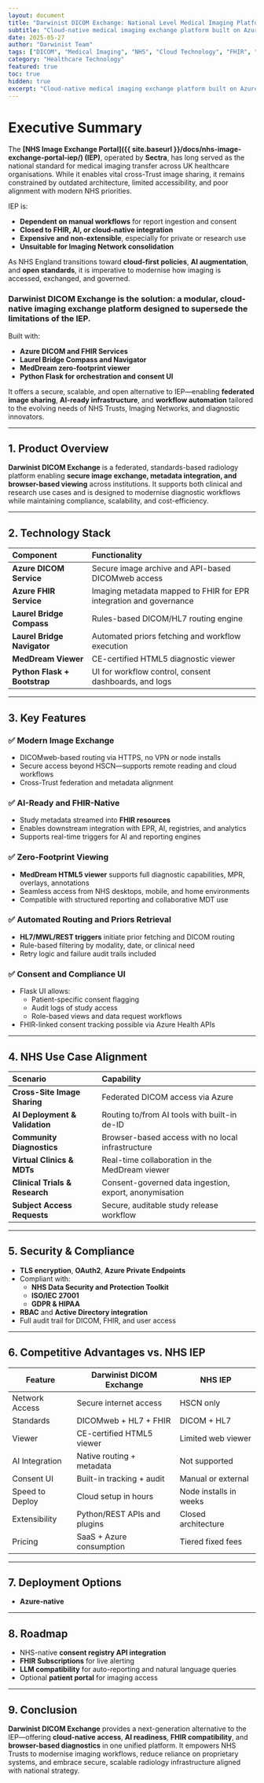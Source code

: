 ```yaml
---
layout: document
title: "Darwinist DICOM Exchange: National Level Medical Imaging Platform"
subtitle: "Cloud-native medical imaging exchange platform built on Azure DICOM/FHIR services, Laurel Bridge routing engines, and MedDream viewer, offering secure federated image sharing, AI-ready infrastructure, and browser-based diagnostics as a modern alternative to traditional HSCN-restricted imaging networks."
date: 2025-05-27
author: "Darwinist Team"
tags: ["DICOM", "Medical Imaging", "NHS", "Cloud Technology", "FHIR", "Healthcare Infrastructure", "AI Integration"]
category: "Healthcare Technology"
featured: true
toc: true
hidden: true
excerpt: "Cloud-native medical imaging exchange platform built on Azure DICOM/FHIR services, Laurel Bridge routing engines, and MedDream viewer, offering secure federated image sharing, AI-ready infrastructure, and browser-based diagnostics as a modern alternative to traditional HSCN-restricted imaging networks."
---
```


# Executive Summary

The **[NHS Image Exchange Portal]({{ site.baseurl }}/docs/nhs-image-exchange-portal-iep/) (IEP)**, operated by **Sectra**, has long served as the national standard for medical imaging transfer across UK healthcare organisations. While it enables vital cross-Trust image sharing, it remains constrained by outdated architecture, limited accessibility, and poor alignment with modern NHS priorities.

IEP is:

* **Dependent on manual workflows** for report ingestion and consent  
* **Closed to FHIR, AI, or cloud-native integration**  
* **Expensive and non-extensible**, especially for private or research use  
* **Unsuitable for Imaging Network consolidation**

As NHS England transitions toward **cloud-first policies**, **AI augmentation**, and **open standards**, it is imperative to modernise how imaging is accessed, exchanged, and governed.

### **Darwinist DICOM Exchange is the solution: a modular, cloud-native imaging exchange platform designed to supersede the limitations of the IEP.**

Built with:

* **Azure DICOM and FHIR Services**  
* **Laurel Bridge Compass and Navigator**  
* **MedDream zero-footprint viewer**  
* **Python Flask for orchestration and consent UI**

It offers a secure, scalable, and open alternative to IEP—enabling **federated image sharing**, **AI-ready infrastructure**, and **workflow automation** tailored to the evolving needs of NHS Trusts, Imaging Networks, and diagnostic innovators.

---

## **1\. Product Overview**

**Darwinist DICOM Exchange** is a federated, standards-based radiology platform enabling **secure image exchange, metadata integration, and browser-based viewing** across institutions. It supports both clinical and research use cases and is designed to modernise diagnostic workflows while maintaining compliance, scalability, and cost-efficiency.

---

## **2\. Technology Stack**

| Component | Functionality |
| :---- | :---- |
| **Azure DICOM Service** | Secure image archive and API-based DICOMweb access |
| **Azure FHIR Service** | Imaging metadata mapped to FHIR for EPR integration and governance |
| **Laurel Bridge Compass** | Rules-based DICOM/HL7 routing engine |
| **Laurel Bridge Navigator** | Automated priors fetching and workflow execution |
| **MedDream Viewer** | CE-certified HTML5 diagnostic viewer |
| **Python Flask \+ Bootstrap** | UI for workflow control, consent dashboards, and logs |

---

## **3\. Key Features**

### **✅ Modern Image Exchange**

* DICOMweb-based routing via HTTPS, no VPN or node installs  
* Secure access beyond HSCN—supports remote reading and cloud workflows  
* Cross-Trust federation and metadata alignment

### **✅ AI-Ready and FHIR-Native**

* Study metadata streamed into **FHIR resources**  
* Enables downstream integration with EPR, AI, registries, and analytics  
* Supports real-time triggers for AI and reporting engines

### **✅ Zero-Footprint Viewing**

* **MedDream HTML5 viewer** supports full diagnostic capabilities, MPR, overlays, annotations  
* Seamless access from NHS desktops, mobile, and home environments  
* Compatible with structured reporting and collaborative MDT use

### **✅ Automated Routing and Priors Retrieval**

* **HL7/MWL/REST triggers** initiate prior fetching and DICOM routing  
* Rule-based filtering by modality, date, or clinical need  
* Retry logic and failure audit trails included

### **✅ Consent and Compliance UI**

* Flask UI allows:  
  * Patient-specific consent flagging  
  * Audit logs of study access  
  * Role-based views and data request workflows  
* FHIR-linked consent tracking possible via Azure Health APIs

---

## **4\. NHS Use Case Alignment**

| Scenario | Capability |
| :---- | :---- |
| **Cross-Site Image Sharing** | Federated DICOM access via Azure |
| **AI Deployment & Validation** | Routing to/from AI tools with built-in de-ID |
| **Community Diagnostics** | Browser-based access with no local infrastructure |
| **Virtual Clinics & MDTs** | Real-time collaboration in the MedDream viewer |
| **Clinical Trials & Research** | Consent-governed data ingestion, export, anonymisation |
| **Subject Access Requests** | Secure, auditable study release workflow |

---

## **5\. Security & Compliance**

* **TLS encryption**, **OAuth2**, **Azure Private Endpoints**  
* Compliant with:  
  * **NHS Data Security and Protection Toolkit**  
  * **ISO/IEC 27001**  
  * **GDPR & HIPAA**  
* **RBAC** and **Active Directory integration**  
* Full audit trail for DICOM, FHIR, and user access

---

## **6\. Competitive Advantages vs. NHS IEP**

| Feature | Darwinist DICOM Exchange | NHS IEP |
| ----- | ----- | ----- |
| Network Access | Secure internet access | HSCN only |
| Standards | DICOMweb \+ HL7 \+ FHIR | DICOM \+ HL7 |
| Viewer | CE-certified HTML5 viewer | Limited web viewer |
| AI Integration | Native routing \+ metadata | Not supported |
| Consent UI | Built-in tracking \+ audit | Manual or external |
| Speed to Deploy | Cloud setup in hours | Node installs in weeks |
| Extensibility | Python/REST APIs and plugins | Closed architecture |
| Pricing | SaaS \+ Azure consumption | Tiered fixed fees |

---

## **7\. Deployment Options**

* **Azure-native**  

---

## **8\. Roadmap**

* NHS-native **consent registry API integration**  
* **FHIR Subscriptions** for live alerting  
* **LLM compatibility** for auto-reporting and natural language queries  
* Optional **patient portal** for imaging access

---

## **9\. Conclusion**

**Darwinist DICOM Exchange** provides a next-generation alternative to the IEP—offering **cloud-native access**, **AI readiness**, **FHIR compatibility**, and **browser-based diagnostics** in one unified platform. It empowers NHS Trusts to modernise imaging workflows, reduce reliance on proprietary systems, and embrace secure, scalable radiology infrastructure aligned with national strategy.

